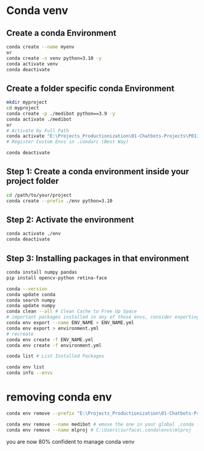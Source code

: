 # Conda venv
## Create a conda Environment 
```bash
conda create --name myenv
or 
conda create -n venv python=3.10 -y
conda activate venv
conda deactivate
```

## Create a folder specific conda Environment 
```bash
mkdir myproject
cd myproject
conda create -p ./medibot python==3.9 -y
conda activate ./medibot
or 
# Activate by Full Path
conda activate "E:\Projects_Productionization\01-Chatbots-Projects\P011-medical-chatbot-local\medibot"
# Register Custom Envs in .condarc (Best Way)

conda deactivate
```

## Step 1: Create a conda environment inside your project folder
```bash
cd /path/to/your/project
conda create --prefix ./env python=3.10
```
## Step 2: Activate the environment
```bash
conda activate ./env
conda deactivate
```
## Step 3: Installing packages in that environment
```bash
conda install numpy pandas
pip install opencv-python retina-face
```

```bash
conda --version
conda update conda
conda search numpy
conda update numpy
conda clean --all # Clean Cache to Free Up Space
# important packages installed in any of those envs, consider exporting them first:
conda env export --name ENV_NAME > ENV_NAME.yml 
conda env export > environment.yml 
# recreate
conda env create -f ENV_NAME.yml 
conda env create -f environment.yml 

conda list # List Installed Packages

conda env list
conda info --envs
```
# removing conda env
```bash
conda env remove --prefix "E:\Projects_Productionization\01-Chatbots-Projects\P011-medical-chatbot-local\medibot"

conda env remove --name medibot # emove the one in your global .conda folder
conda env remove --name mlproj # C:\Users\surface\.conda\envs\mlproj
```

you are now 80% confident to manage conda venv